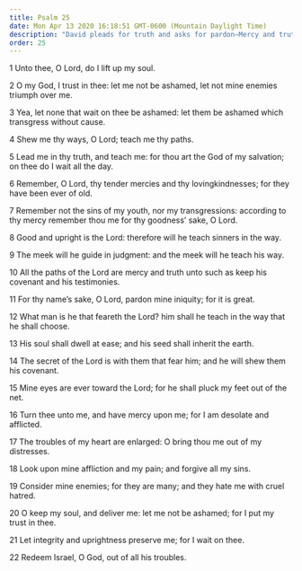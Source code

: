 ```yaml
---
title: Psalm 25
date: Mon Apr 13 2020 16:18:51 GMT-0600 (Mountain Daylight Time)
description: "David pleads for truth and asks for pardon—Mercy and truth are for those who keep the commandments."
order: 25
---
```


1 Unto thee, O Lord, do I lift up my soul.

2 O my God, I trust in thee: let me not be ashamed, let not mine enemies triumph over me.

3 Yea, let none that wait on thee be ashamed: let them be ashamed which transgress without cause.

4 Shew me thy ways, O Lord; teach me thy paths.

5 Lead me in thy truth, and teach me: for thou art the God of my salvation; on thee do I wait all the day.

6 Remember, O Lord, thy tender mercies and thy lovingkindnesses; for they have been ever of old.

7 Remember not the sins of my youth, nor my transgressions: according to thy mercy remember thou me for thy goodness’ sake, O Lord.

8 Good and upright is the Lord: therefore will he teach sinners in the way.

9 The meek will he guide in judgment: and the meek will he teach his way.

10 All the paths of the Lord are mercy and truth unto such as keep his covenant and his testimonies.

11 For thy name’s sake, O Lord, pardon mine iniquity; for it is great.

12 What man is he that feareth the Lord? him shall he teach in the way that he shall choose.

13 His soul shall dwell at ease; and his seed shall inherit the earth.

14 The secret of the Lord is with them that fear him; and he will shew them his covenant.

15 Mine eyes are ever toward the Lord; for he shall pluck my feet out of the net.

16 Turn thee unto me, and have mercy upon me; for I am desolate and afflicted.

17 The troubles of my heart are enlarged: O bring thou me out of my distresses.

18 Look upon mine affliction and my pain; and forgive all my sins.

19 Consider mine enemies; for they are many; and they hate me with cruel hatred.

20 O keep my soul, and deliver me: let me not be ashamed; for I put my trust in thee.

21 Let integrity and uprightness preserve me; for I wait on thee.

22 Redeem Israel, O God, out of all his troubles.
